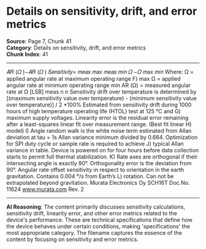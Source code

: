 # Details on sensitivity, drift, and error metrics

**Source**: Page 7, Chunk 41  
**Category**: Details on sensitivity, drift, and error metrics  
**Chunk Index**: 41

---

𝐴𝑅 (𝛺 )−𝐴𝑅 (𝛺 )
𝑆𝑒𝑛𝑠𝑖𝑡𝑖𝑣𝑖𝑡𝑦= 𝑚𝑒𝑎𝑠 𝑚𝑎𝑥 𝑚𝑒𝑎𝑠 𝑚𝑖𝑛
𝛺 −𝛺
𝑚𝑎𝑥 𝑚𝑖𝑛
Where:
Ω = applied angular rate at maximum operating range
F) max
Ω = applied angular rate at minimum operating range
min
AR (Ω) = measured angular rate at Ω [LSB]
meas n n
Sensitivity drift over temperature is determined by [(maximum sensitivity value over temperature) - (minimum
sensitivity value over temperature)] / 2 *100%
Estimated from sensitivity drift during 1000 hours of high temperature operating life (HTOL) test at 125 °C and
G)
maximum supply voltages.
Linearity error is the residual error remaining after a least-squares linear fit over measurement range. (Best fit linear
H)
model)
I) Angle random walk is the white noise term estimated from Allan deviation at tau = 1s
Allan variance minimum divided by 0.664. Optimization for SPI duty cycle or sample rate is required to achieve
J) typical Allan variance in table. Device is powered on for four hours before data collection starts to permit full thermal
stabilization.
K) Rate axes are orthogonal if their intersecting angle is exactly 90°. Orthogonality error is the deviation from 90°.
Angular rate offset sensitivity in respect to orientation in the earth gravitation. Contains 0.004 °/s from Earth’s
L)
rotation. Can not be extrapolated beyond gravitation.
Murata Electronics Oy SCH16T Doc.No. 11624
www.murata.com Rev. 2

---

**AI Reasoning**: The content primarily discusses sensitivity calculations, sensitivity drift, linearity error, and other error metrics related to the device's performance. These are technical specifications that define how the device behaves under certain conditions, making 'specifications' the most appropriate category. The filename captures the essence of the content by focusing on sensitivity and error metrics.
